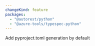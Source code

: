 ```yaml
---
changeKind: feature
packages:
  - "@autorest/python"
  - "@azure-tools/typespec-python"
---
```


Add pyproject.toml generation by default